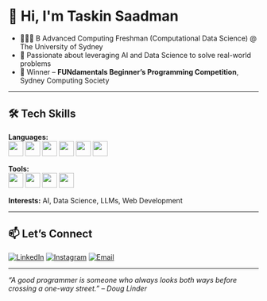 # 👋 Hi, I'm Taskin Saadman
- 🧑🏽‍🎓 B Advanced Computing Freshman (Computational Data Science) @ The University of Sydney
- 🤖 Passionate about leveraging AI and Data Science to solve real-world problems
- 🥇 Winner – **FUNdamentals Beginner’s Programming Competition**, Sydney Computing Society

---

## 🛠️ Tech Skills

**Languages:**  
<img src="https://cdn.jsdelivr.net/gh/devicons/devicon/icons/python/python-original.svg" width="30"/>  <img src="https://cdn.jsdelivr.net/gh/devicons/devicon/icons/r/r-original.svg" width="30"/>  <img src="https://cdn.jsdelivr.net/gh/devicons/devicon/icons/java/java-original.svg" width="30"/>  <img src="https://cdn.jsdelivr.net/gh/devicons/devicon/icons/postgresql/postgresql-original.svg" width="30"/>  <img src="https://cdn.jsdelivr.net/gh/devicons/devicon/icons/html5/html5-original.svg" width="30"/>  <img src="https://cdn.jsdelivr.net/gh/devicons/devicon/icons/css3/css3-original.svg" width="30"/>  

**Tools:**  
<img src="https://cdn.jsdelivr.net/gh/devicons/devicon/icons/git/git-original.svg" width="30"/>  <img src="https://cdn.jsdelivr.net/gh/devicons/devicon/icons/vscode/vscode-original.svg" width="30"/>  <img src="https://cdn.jsdelivr.net/gh/devicons/devicon/icons/rstudio/rstudio-original.svg" width="30"/>  <img src="https://img.icons8.com/color/48/000000/canva.png" width="30"/>  

**Interests:** AI, Data Science, LLMs, Web Development


---

## 📫 Let’s Connect

[![LinkedIn](https://img.shields.io/badge/-LinkedIn-blue?style=flat-square&logo=linkedin)](https://www.linkedin.com/in/taskin-saadman-44b09a318/) [![Instagram](https://img.shields.io/badge/-Instagram-E4405F?style=flat-square&logo=instagram&logoColor=white)](https://www.instagram.com/calmacaque?igsh=OWNkYXJzZGxtenJn&utm_source=qr) [![Email](https://img.shields.io/badge/-Email-D14836?style=flat-square&logo=gmail&logoColor=white)](mailto:taskin13882@gmail.com)


---
_“*A good programmer is someone who always looks both ways before crossing a one-way street.*” – Doug Linder_
